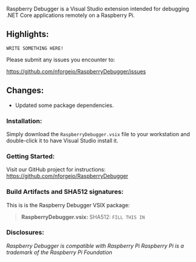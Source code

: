 Raspberry Debugger is a Visual Studio extension intended for debugging .NET Core applications remotely on a Raspberry Pi.

## Highlights:

`WRITE SOMETHING HERE!`

Please submit any issues you encounter to:

https://github.com/nforgeio/RaspberryDebugger/issues

## Changes:

* Updated some package dependencies.

### Installation:

Simply download the `RaspberryDebugger.vsix` file to your workstation and double-click it to have Visual Studio install it.

### Getting Started:

Visit our GitHub project for instructions: https://github.com/nforgeio/RaspberryDebugger

### Build Artifacts and SHA512 signatures:

This is is the Raspberry Debugger VSIX package:

> **RaspberryDebugger.vsix:**
> SHA512: `FILL THIS IN`

### Disclosures:

*Raspberry Debugger is compatible with Raspberry Pi*
*Raspberry Pi is a trademark of the Raspberry Pi Foundation*
